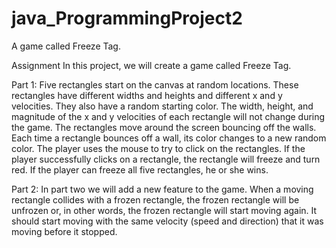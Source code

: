 # java_ProgrammingProject2
A game called Freeze Tag.


Assignment
In this project, we will create a game called Freeze Tag.


Part 1:
Five rectangles start on the canvas at random locations. These rectangles have different widths and heights and different x and y velocities. They also have a random starting color. The width, height, and magnitude of the x and y velocities of each rectangle will not change during the game.
The rectangles move around the screen bouncing off the walls. Each time a rectangle bounces off a wall, its color changes to a new random color. The player uses the mouse to try to click on the rectangles. If the player successfully clicks on a rectangle, the rectangle will freeze and turn red. If the player can freeze all five rectangles, he or she wins.


Part 2:
In part two we will add a new feature to the game. When a moving rectangle collides with a frozen rectangle, the frozen rectangle will be unfrozen or, in other words, the frozen rectangle will start moving again. It should start moving with the same velocity (speed and direction) that it was moving before it stopped.




